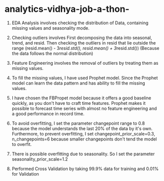 # analytics-vidhya-job-a-thon-

1. EDA Analysis involves checking the distribution of Data, containing missing values and seasonality mode.

2. Checking outliers involves First decomposing the data into seasonal, trend, and resid. Then checking the outliers in resid that lie outside the range (resid.mean() - 3*resid.std(), resid.mean() + 3*resid.std()) (Because the data follows the normal distribution)

3. Feature Engineering involves the removal of outliers by treating them as missing values.

4. To fill the missing values, I have used Prophet model. Since the Prophet model can learn the data pattern and has ability to fill the missing values.

5. I have chosen the FBPropet model because it offers a good baseline quickly, as you don't have to craft time features. Prophet makes it possible to forecast time series with almost no feature engineering and a good performance in record time.

6. To avoid overfitting, I set the parameter changepoint range to 0.8 because the model understands the last 20% of the data by it's own. Furthermore, to prevent overfitting, I set changepoint_prior_scale=0.3, n_changepoints=6 because smaller changepoints don't tend the model to overfit.

7. There is possible overfitting due to seasonality. So I set the parameter seasonality_prior_scale=1.2

8. Performed Cross Validation by taking 99.9% data for training and 0.01% for Validation
